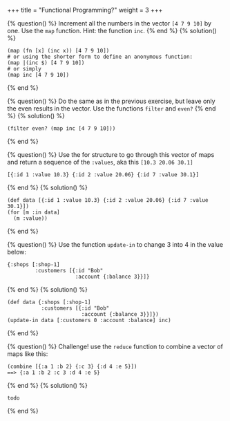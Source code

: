 +++
title = "Functional Programming?"
weight = 3
+++

{% question() %}
Increment all the numbers in the vector `[4 7 9 10]` by one.
Use the `map` function. Hint: the function `inc`.
{% end %}
{% solution() %}
```phel
(map (fn [x] (inc x)) [4 7 9 10])
# or using the shorter form to define an anonymous function:
(map |(inc $) [4 7 9 10])
# or simply
(map inc [4 7 9 10])
```
{% end %}

{% question() %}
Do the same as in the previous exercise, but leave only the even results in the vector.
Use the functions `filter` and `even?`
{% end %}
{% solution() %}
```phel
(filter even? (map inc [4 7 9 10]))
```
{% end %}

{% question() %}
Use the for structure to go through this vector of maps
and return a sequence of the `:values`, aka this `[10.3 20.06 30.1]`
```phel
[{:id 1 :value 10.3} {:id 2 :value 20.06} {:id 7 :value 30.1}]
```
{% end %}
{% solution() %}
```phel
(def data [{:id 1 :value 10.3} {:id 2 :value 20.06} {:id 7 :value 30.1}])
(for [m :in data]
  (m :value))
```
{% end %}

{% question() %}
Use the function `update-in` to change 3 into 4 in the value below:
```phel
{:shops [:shop-1]
         :customers [{:id "Bob"
                      :account {:balance 3}}]}
```
{% end %}
{% solution() %}
```phel
(def data {:shops [:shop-1]
           :customers [{:id "Bob"
                        :account {:balance 3}}]})
(update-in data [:customers 0 :account :balance] inc)
```
{% end %}

{% question() %}
Challenge! use the `reduce` function to combine a vector of maps like this:
```
(combine [{:a 1 :b 2} {:c 3} {:d 4 :e 5}])
==> {:a 1 :b 2 :c 3 :d 4 :e 5}
```
{% end %}
{% solution() %}
```phel
todo
```
{% end %}
